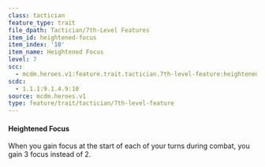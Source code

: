 ```yaml
---
class: tactician
feature_type: trait
file_dpath: Tactician/7th-Level Features
item_id: heightened-focus
item_index: '10'
item_name: Heightened Focus
level: 7
scc:
  - mcdm.heroes.v1:feature.trait.tactician.7th-level-feature:heightened-focus
scdc:
  - 1.1.1:9.1.4.9:10
source: mcdm.heroes.v1
type: feature/trait/tactician/7th-level-feature
---
```


#### Heightened Focus

When you gain focus at the start of each of your turns during combat, you gain 3 focus instead of 2.
